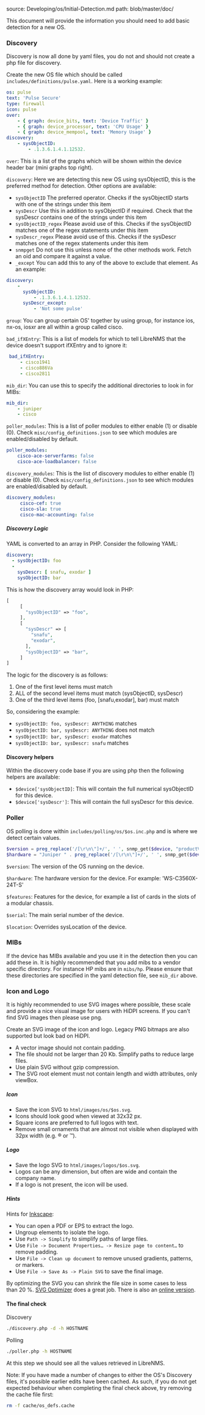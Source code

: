 source: Developing/os/Initial-Detection.md
path: blob/master/doc/

This document will provide the information you should need to add
basic detection for a new OS.

### Discovery

Discovery is now all done by yaml files, you do not and should not
create a php file for discovery.

Create the new OS file which should be called
`includes/definitions/pulse.yaml`. Here is a working example:

```yaml
os: pulse
text: 'Pulse Secure'
type: firewall
icon: pulse
over:
    - { graph: device_bits, text: 'Device Traffic' }
    - { graph: device_processor, text: 'CPU Usage' }
    - { graph: device_mempool, text: 'Memory Usage' }
discovery:
    - sysObjectID:
        - .1.3.6.1.4.1.12532.
```

`over`: This is a list of the graphs which will be shown within the
device header bar (mini graphs top right).

`discovery`: Here we are detecting this new OS using sysObjectID, this
is the preferred method for detection.  Other options are available:

- `sysObjectID` The preferred operator. Checks if the sysObjectID
  starts with one of the strings under this item
- `sysDescr` Use this in addition to sysObjectID if required. Check
  that the sysDescr contains one of the strings under this item
- `sysObjectID_regex` Please avoid use of this. Checks if the
  sysObjectID matches one of the regex statements under this item
- `sysDescr_regex` Please avoid use of this. Checks if the sysDescr
  matches one of the regex statements under this item
- `snmpget` Do not use this unless none of the other methods
  work. Fetch an oid and compare it against a value.
- `_except` You can add this to any of the above to exclude that
  element. As an example:

```yaml
discovery:
    -
      sysObjectID:
          - .1.3.6.1.4.1.12532.
      sysDescr_except:
          - 'Not some pulse'
```

`group`: You can group certain OS' together by using group, for
instance ios, nx-os, iosxr are all within a group called cisco.

`bad_ifXEntry`: This is a list of models for which to tell LibreNMS
that the device doesn't support ifXEntry and to ignore it:

```yaml
 bad_ifXEntry:
     - cisco1941
     - cisco886Va
     - cisco2811
```

`mib_dir`: You can use this to specify the additional directories to
look in for MIBs:

```yaml
mib_dir:
    - juniper
    - cisco
```

`poller_modules`: This is a list of poller modules to either enable
(1) or disable (0). Check `misc/config_definitions.json` to see which
modules are enabled/disabled by default.

```yaml
poller_modules:
    cisco-ace-serverfarms: false
    cisco-ace-loadbalancer: false
```

`discovery_modules`: This is the list of discovery modules to either
enable (1) or disable (0). Check `misc/config_definitions.json` to see
which modules are enabled/disabled by default.

```yaml
discovery_modules:
     cisco-cef: true
     cisco-sla: true
     cisco-mac-accounting: false
```

##### Discovery Logic

YAML is converted to an array in PHP.  Consider the following YAML:

```yaml
discovery:
  - sysObjectID: foo
  -
    sysDescr: [ snafu, exodar ]
    sysObjectID: bar

```

This is how the discovery array would look in PHP:

```php
[
     [
       "sysObjectID" => "foo",
     ],
     [
       "sysDescr" => [
         "snafu",
         "exodar",
       ],
       "sysObjectID" => "bar",
     ]
]
```

The logic for the discovery is as follows:

1. One of the first level items must match
1. ALL of the second level items must match (sysObjectID, sysDescr)
1. One of the third level items (foo, [snafu,exodar], bar) must match

So, considering the example:

- `sysObjectID: foo, sysDescr: ANYTHING` matches
- `sysObjectID: bar, sysDescr: ANYTHING` does not match
- `sysObjectID: bar, sysDescr: exodar` matches
- `sysObjectID: bar, sysDescr: snafu` matches

#### Discovery helpers

Within the discovery code base if you are using php then the following helpers are available:

- `$device['sysObjectID]`: This will contain the full numerical
  sysObjectID for this device.
- `$device['sysDescr']`: This will contain the full sysDescr for this device.

### Poller

OS polling is done within `includes/polling/os/$os.inc.php` and is where we detect certain values.

```php
$version = preg_replace('/[\r\n\"]+/', ' ', snmp_get($device, "productVersion.0", "-OQv", "PULSESECURE-PSG-MIB"));
$hardware = "Juniper " . preg_replace('/[\r\n\"]+/', ' ', snmp_get($device, "productName.0", "-OQv", "PULSESECURE-PSG-MIB"));
```

`$version`: The version of the OS running on the device.

`$hardware`: The hardware version for the device. For example: 'WS-C3560X-24T-S'

`$features`: Features for the device, for example a list of cards in the slots of a modular chassis.

`$serial`: The main serial number of the device.

`$location`: Overrides sysLocation of the device.

### MIBs

If the device has MIBs available and you use it in the detection then you can add these in. It is highly
recommended that you add mibs to a vendor specific directory. For instance HP mibs are in `mibs/hp`. Please
 ensure that these directories are specified in the yaml detection file, see `mib_dir` above.

### Icon and Logo

It is highly recommended to use SVG images where possible, these scale and provide a nice visual image for users
with HiDPI screens. If you can't find SVG images then please use png.

Create an SVG image of the icon and logo.  Legacy PNG bitmaps are also supported but look bad on HiDPI.

- A vector image should not contain padding.
- The file should not be larger than 20 Kb. Simplify paths to reduce large files.
- Use plain SVG without gzip compression.
- The SVG root element must not contain length and width attributes, only viewBox.

##### Icon

- Save the icon SVG to `html/images/os/$os.svg`.
- Icons should look good when viewed at 32x32 px.
- Square icons are preferred to full logos with text.
- Remove small ornaments that are almost not visible when displayed with 32px width (e.g. ® or ™).

##### Logo

- Save the logo SVG to `html/images/logos/$os.svg`.
- Logos can be any dimension, but often are wide and contain the company name.
- If a logo is not present, the icon will be used.

##### Hints

Hints for [Inkscape](https://inkscape.org/):

- You can open a PDF or EPS to extract the logo.
- Ungroup elements to isolate the logo.
- Use `Path -> Simplify` to simplify paths of large files.
- Use `File -> Document Properties… -> Resize page to content…` to remove padding.
- Use `File -> Clean up document` to remove unused gradients, patterns, or markers.
- Use `File -> Save As -> Plain SVG` to save the final image.

By optimizing the SVG you can shrink the file size in some cases to less than 20 %.
[SVG Optimizer](https://github.com/svg/svgo) does a great job. There
is also an [online version](https://jakearchibald.github.io/svgomg/).

#### The final check

Discovery

```bash
./discovery.php -d -h HOSTNAME
```

Polling

```bash
./poller.php -h HOSTNAME
```

At this step we should see all the values retrieved in LibreNMS.

Note: If you have made a number of changes to either the OS's
Discovery files, it's possible earlier edits have been cached. As
such, if you do not get expected behaviour when completing the final
check above, try removing the cache file first:

```bash
rm -f cache/os_defs.cache
```
